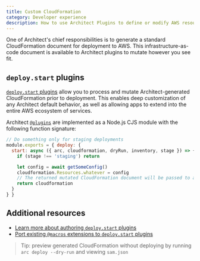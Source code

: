 ```yaml
---
title: Custom CloudFormation
category: Developer experience
description: How to use Architect Plugins to define or modify AWS resources with CloudFormation
---
```


One of Architect's chief responsibilities is to generate a standard CloudFormation document for deployment to AWS. This infrastructure-as-code document is available to Architect plugins to mutate however you see fit.


## `deploy.start` plugins

[`deploy.start` plugins](/docs/en/guides/plugins/deploy#deploy.start) allow you to process and mutate Architect-generated CloudFormation prior to deployment. This enables deep customization of any Architect default behavior, as well as allowing apps to extend into the entire AWS ecosystem of services.

Architect [`@plugins`](/docs/en/guides/plugins/overview) are implemented as a Node.js CJS module with the following function signature:

```javascript
// Do something only for staging deployments
module.exports = { deploy: {
  start: async ({ arc, cloudformation, dryRun, inventory, stage }) => {
    if (stage !== 'staging') return

    let config = await getSomeConfig()
    cloudformation.Resources.whatever = config
    // The returned mutated CloudFormation document will be passed to any other `deploy.start` plugins in sequence
    return cloudformation
  }
} }
```

## Additional resources

- [Learn more about authoring `deploy.start` plugins](/docs/en/guides/plugins/deploy#deploy.start)
- [Port existing `@macros` extensions to `deploy.start` plugins](/docs/en/guides/plugins/porting-macros-to-plugins)

> Tip: preview generated CloudFormation without deploying by running `arc deploy --dry-run` and viewing `sam.json`
